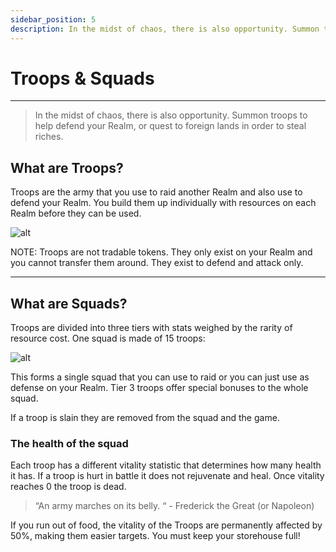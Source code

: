 ```yaml
---
sidebar_position: 5
description: In the midst of chaos, there is also opportunity. Summon troops to help defend your Realm, or quest to foreign lands in order to steal riches.
---
```


# Troops & Squads
---

> In the midst of chaos, there is also opportunity. Summon troops to help defend your Realm, or quest to foreign lands in order to steal riches.


## What are Troops?

Troops are the army that you use to raid another Realm and also use to defend your Realm. You build them up individually with resources on each Realm before they can be used. 

![alt](/img/game/troops.png)

NOTE: Troops are not tradable tokens. They only exist on your Realm and you cannot transfer them around. They exist to defend and attack only.









---

## What are Squads?

Troops are divided into three tiers with stats weighed by the rarity of resource cost. One squad is made of 15 troops:

![alt](/img/game/squads.png)

This forms a single squad that you can use to raid or you can just use as defense on your Realm. Tier 3 troops offer special bonuses to the whole squad.

If a troop is slain they are removed from the squad and the game.



### The health of the squad
Each troop has a different vitality statistic that determines how many health it has. If a troop is hurt in battle it does not rejuvenate and heal. Once vitality reaches 0 the troop is dead.

> “An army marches on its belly. “ - Frederick the Great (or Napoleon)

If you run out of food, the vitality of the Troops are permanently affected by 50%, making them easier targets. You must keep your storehouse full!